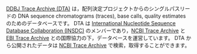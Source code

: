 <div id="primary">

<div id="page_main">

<div id="content_part">

[DDBJ Trace Archive (DTA)](index.html) は，配列決定プロジェクトからのシングルパスリードの DNA
sequence chromatograms (traces), base calls, quality estimates
のためのデータベースです。 DTA は [International Nucleotide
Sequence Database Collaboration (INSDC)](/insdc.html#insd)
のメンバーであり，[NCBI Trace
Archive](https://www.ncbi.nlm.nih.gov/Traces/trace.cgi) と [EBI Trace
Archive](https://www.ebi.ac.uk/ena/) との国際協力の下，データベースを運営しています。 DTA
から公開されたデータは [NCBI Trace
Archive](https://www.ncbi.nlm.nih.gov/Traces/trace.cgi) で検索，取得することができます。

</div>

<div id="news_part">

</div>

</div>

</div>
